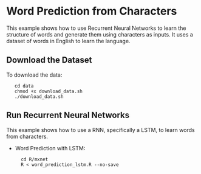 # Word Prediction from Characters

This example shows how to use Recurrent Neural Networks to learn the structure of words and generate them using characters as inputs. It uses a dataset of words in English to learn the language. 

## Download the Dataset 

To download the data:

       cd data
       chmod +x download_data.sh
       ./download_data.sh

## Run Recurrent Neural Networks

This example shows how to use a RNN, specifically a LSTM, to learn words from characters. 

* Word Prediction with LSTM:
    
        cd R/mxnet  
        R < word_prediction_lstm.R --no-save  

